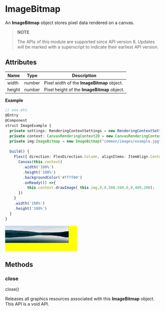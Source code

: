 # ImageBitmap

An **ImageBitmap** object stores pixel data rendered on a canvas.

> **NOTE**
> 
> The APIs of this module are supported since API version 8. Updates will be marked with a superscript to indicate their earliest API version.



## Attributes

| Name| Type| Description| 
| -------- | -------- | -------- |
| width | number | Pixel width of the **ImageBitmap** object.| 
| height | number | Pixel height of the **ImageBitmap** object.| 

**Example**

  ```ts
  // xxx.ets
  @Entry
  @Component
  struct ImageExample {
    private settings: RenderingContextSettings = new RenderingContextSettings(true);
    private context: CanvasRenderingContext2D = new CanvasRenderingContext2D(this.settings);
    private img:ImageBitmap = new ImageBitmap("common/images/example.jpg");

    build() {
      Flex({ direction: FlexDirection.Column, alignItems: ItemAlign.Center, justifyContent: FlexAlign.Center }) {
        Canvas(this.context)
          .width('100%')
          .height('100%')
          .backgroundColor('#ffff00')
          .onReady(() =>{
            this.context.drawImage( this.img,0,0,500,500,0,0,400,200);
        })
      }
      .width('100%')
      .height('100%')
    }
  }
  ```

  ![en-us_image_0000001194352442](figures/en-us_image_0000001194352442.png)



## Methods


### close

close()

Releases all graphics resources associated with this **ImageBitmap** object. This API is a void API.
